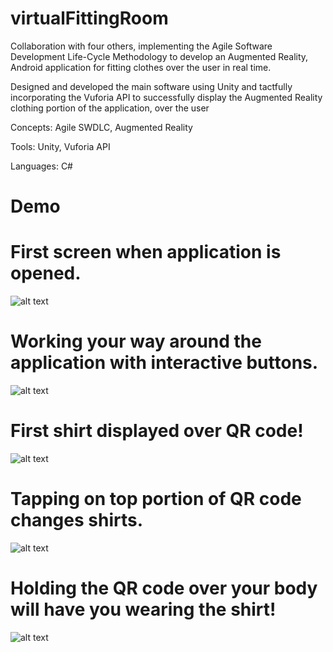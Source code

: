 # virtualFittingRoom

Collaboration with four others, implementing the Agile Software Development Life-Cycle Methodology to
develop an Augmented Reality, Android application for fitting clothes over the user in real time.

Designed and developed the main software using Unity and tactfully incorporating the Vuforia API to
successfully display the Augmented Reality clothing portion of the application, over the user

Concepts: Agile SWDLC, Augmented Reality

Tools: Unity, Vuforia API

Languages: C#

# Demo
# First screen when application is opened.
![alt text](https://i.imgur.com/m5NU1mA.png)

# Working your way around the application with interactive buttons.
![alt text](https://i.imgur.com/XKBtOXk.jpg)

# First shirt displayed over QR code!
![alt text](https://i.imgur.com/AgJIKke.png)

# Tapping on top portion of QR code changes shirts.
![alt text](https://i.imgur.com/GPPBWAq.png)

# Holding the QR code over your body will have you wearing the shirt!
![alt text](https://i.imgur.com/pZG0y8z.png)

